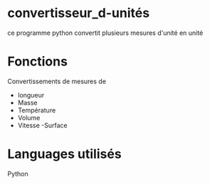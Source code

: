# convertisseur_d-unités
ce programme python convertit plusieurs mesures d'unité en unité

# Fonctions
Convertissements de mesures de 
- longueur
- Masse
- Température
- Volume
- Vitesse
-Surface 

# Languages utilisés
Python
